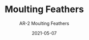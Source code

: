 ---
image_primary: "img/AR+Moulting+Feather+Art.jpg"
image_secondary: "img/AR+Moulting+Feathers+Interior.jpg"
subtitle: "AR-2  Moulting Feathers"
tags: 
  - "Wall Coverings"
title: "Moulting Feathers"
href: "http://www.areaenvironments.com/order/copy-of-ar-moulting-feathers"
designer: "Adele Renault"
category: "Wall Coverings"
manufacturer: "Area Environments"
slug: "/manufacturers/area-environments/wall-coverings/adele-renault-moulting-feathers"
date: "2021-05-07"
---